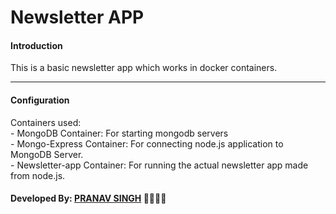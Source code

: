 # Newsletter APP

#### **Introduction**

<p>This is a basic newsletter app which works in docker containers.</p>

<hr>

#### **Configuration**
<p>Containers used:<br>
    - MongoDB Container: For starting mongodb servers<br>
    - Mongo-Express Container: For connecting node.js application to MongoDB Server.<br>
    - Newsletter-app Container: For running the actual newsletter app made from node.js.
</p>

#### **Developed By:** [PRANAV SINGH](https://twitter.com/theBeginner86) 👨‍💻👨‍💻